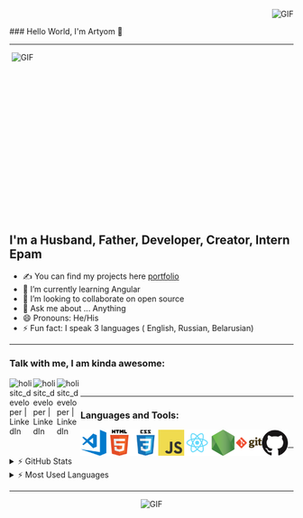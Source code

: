 <p align="right">
<img alt="GIF" src="https://miro.medium.com/max/700/1*W5e7CK14sPqWZnLJhvaCCw.gif?raw=true" width="200" height="120" />
</p>
### Hello World, I'm Artyom  👋

---

<img align="right" alt="GIF" src="https://secretmag.ru/thumb/750x0/filters:quality(75)/imgs/2019/11/18/16/3659961/4c76f0d649a2246740850eb9a26cfda93060fa53.gif?raw=true" width="500" height="320" />

## I'm a Husband, Father, Developer, Creator, Intern Epam
- ✍ You can find my projects here [portfolio](https://github.com/Artem-Zuborev)
- 🌱 I’m currently learning Angular
- 👯 I’m looking to collaborate on open source
- 💬 Ask me about ... Anything
- 😄 Pronouns: He/His
- ⚡ Fun fact: I speak 3 languages ( English, Russian, Belarusian)

---

### Talk with me, I am kinda awesome:
[<img align="left" alt="holisitc_developer | LinkedIn" width="42px" src="https://visualpharm.com/assets/852/Linkedin-595b40b65ba036ed117d4495.svg" />](https://www.linkedin.com/in/artem-zuborev-a182a81bb/)

[<img align="left" alt="holisitc_developer | LinkedIn" width="42px" src="https://visualpharm.com/assets/234/Instagram-595b40b65ba036ed117d4472.svg" />](https://www.instagram.com/zuborev.artiom/)

[<img align="left" alt="holisitc_developer | LinkedIn" width="42px" src="https://visualpharm.com/assets/748/Vk.com-595b40b65ba036ed117d4639.svg" />](https://vk.com/id58625695)

<br>

---

### Languages and Tools:

<img align="left" alt="Visual Studio Code" width="46px"  src="https://raw.githubusercontent.com/github/explore/80688e429a7d4ef2fca1e82350fe8e3517d3494d/topics/visual-studio-code/visual-studio-code.png" />

<img align="left" alt="HTML5" width="46px" src="https://raw.githubusercontent.com/github/explore/80688e429a7d4ef2fca1e82350fe8e3517d3494d/topics/html/html.png" />

<img align="left" alt="CSS3" width="46px" src="https://raw.githubusercontent.com/github/explore/80688e429a7d4ef2fca1e82350fe8e3517d3494d/topics/css/css.png" />


<img align="left" alt="JavaScript" width="46px" src="https://raw.githubusercontent.com/github/explore/80688e429a7d4ef2fca1e82350fe8e3517d3494d/topics/javascript/javascript.png" />

<img align="left" alt="React" width="46px" src="https://raw.githubusercontent.com/github/explore/80688e429a7d4ef2fca1e82350fe8e3517d3494d/topics/react/react.png" />

<img align="left" alt="Node.js" width="46px" src="https://raw.githubusercontent.com/github/explore/80688e429a7d4ef2fca1e82350fe8e3517d3494d/topics/nodejs/nodejs.png" />


<img align="left" alt="Git" width="46px" src="https://raw.githubusercontent.com/github/explore/80688e429a7d4ef2fca1e82350fe8e3517d3494d/topics/git/git.png" />

<img align="left" alt="GitHub" width="46px" src="https://raw.githubusercontent.com/github/explore/78df643247d429f6cc873026c0622819ad797942/topics/github/github.png" />

<br>

---

<details>
  <summary>⚡ GitHub Stats</summary>

  <img align="left" alt="Artyom's GitHub Stats" src="https://github-readme-stats.vercel.app/api?username=Artem-Zuborev&show_icons=true&hide_border=true" />

</details>

<details>
  <summary>⚡ Most Used Languages</summary>

<img align="left" alt="Anna's GitHub Top Languages" src="https://github-readme-stats.vercel.app/api/top-langs/?username=Artem-Zuborev" />

</details>

---
<p align="center">
<img  alt="GIF" src="https://i.gifer.com/39Cg.gif?raw=true" width="800" height="520" />
</p>